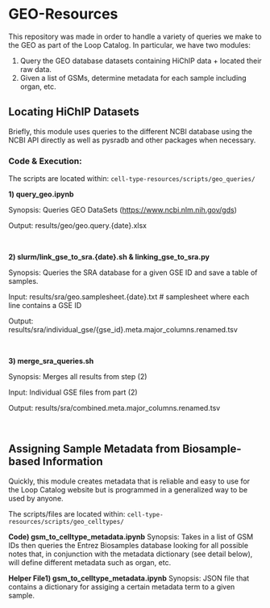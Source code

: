 # GEO-Resources
This repository was made in order to handle a variety of queries we make to the
GEO as part of the Loop Catalog. In particular, we have two modules:
1) Query the GEO database datasets containing HiChIP data + located their raw data.
2) Given a list of GSMs, determine metadata for each sample including organ, etc.

## Locating HiChIP Datasets
Briefly, this module uses queries to the different NCBI database using the
NCBI API directly as well as pysradb and other packages when necessary.


### Code & Execution:

The scripts are located within: `cell-type-resources/scripts/geo_queries/`

**1) query_geo.ipynb**

Synopsis: Queries GEO DataSets (https://www.ncbi.nlm.nih.gov/gds)

Output: results/geo/geo.query.{date}.xlsx

<br>

**2) slurm/link_gse_to_sra.{date}.sh & linking_gse_to_sra.py**

Synopsis: Queries the SRA database for a given GSE ID and save a table of samples.

Input: results/sra/geo.samplesheet.{date}.txt # samplesheet where each line contains a GSE ID

Output: results/sra/individual_gse/{gse_id}.meta.major_columns.renamed.tsv

<br>

**3) merge_sra_queries.sh**

Synopsis: Merges all results from step (2)

Input: Individual GSE files from part (2)

Output: results/sra/combined.meta.major_columns.renamed.tsv

<br>

## Assigning Sample Metadata from Biosample-based Information
Quickly, this module creates metadata that is reliable and easy to use for the
Loop Catalog website but is programmed in a generalized way to be used by anyone.

The scripts/files are located within: `cell-type-resources/scripts/geo_celltypes/`

**Code) gsm_to_celltype_metadata.ipynb**
Synopsis: Takes in a list of GSM IDs then queries the Entrez Biosamples database
looking for all possible notes that, in conjunction with the metadata dictionary
(see detail below), will define different metadata such as organ, etc.

**Helper File1) gsm_to_celltype_metadata.ipynb**
Synopsis: JSON file that contains a dictionary for assiging a certain metadata term
to a given sample.

<!--
## Assigning Additional Sample Metadata for Cell Lines

## Getting started

To get cellosaurus meta data for your favorite cell lines please:
1. Go to [HiChIP Tracker Google Sheet](https://docs.google.com/spreadsheets/d/1myw--D1_jMa3UFEUPyLy5C3MnbfcJzLIIJEoCS_3X4k/edit#gid=1154000703)
2. Click the "Human Cell Types" tab
3. Select "Related Cellosaurus ID" column and copy the content to a file named "accessions.txt"
<img src="img/hichip_tracker.png"
     style="float: left; margin-right: 10px;" />
4. You don't have to remove the empty rows in accessions.txt, but if you wish, you can run `sed -i '/^$/d' accessions.txt`
5. Go to `cell-type-resources` directory and run `bash parsing_cellosaurus_samples.sh`

    The code will download Cellosaurus sample metadata files that match the CVCL_xxxx accession IDs you provided, filter the sample metadata for only necessary rows, transpose these rows to a table, then concate it with other samples. Lastly, this table will be sorted.

6. Example output. This is what celltype.csv can look like:
<img src="img/cellosaurus_output.png"
     style="float: left; margin-right: 10px;" />
     1\) Cellosaurus ID column has various values.

     2\) Cell Line Name column has various values.

     3\) Organ and/or Tissue column can have general sampling site and specific site separated by a semicolon, like "Uterus; cervix." However, there're some cell lines' metadata that doesn't have sampling site information, regardless of category.
     
     4\) Cell Type column has various values and most are empty. Only some cell lines' metadata have cell type, like "Back; skin; epidermis. Cell type=Keratinocyte." 
     
     5\) Disease column has disease name from [NCI Thesaurus](https://www.ebi.ac.uk/ols/ontologies/ncit). If the cell line is non-cancerous, then the value is empty.

     6\) Sex column has either "Male", "Female", or "Sex unspecified" value.

     7\) Age column has various values.

     8\) Category column has various values, including "Cancer cell line" and non-cancerous categories like "Transformed cell line".

     9\) Species column has various values. This example has all human cell lines, so the column only has "Homo sapiens" value.
-->
